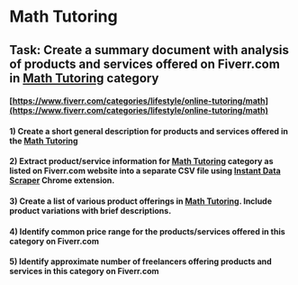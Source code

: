 # Math Tutoring
## Task: Create a summary document with analysis of products and services offered on Fiverr.com in [Math Tutoring](https://www.fiverr.com/categories/lifestyle/online-tutoring/math) category
#### [https://www.fiverr.com/categories/lifestyle/online-tutoring/math](https://www.fiverr.com/categories/lifestyle/online-tutoring/math)
#### 1) Create a short general description for products and services offered in the [Math Tutoring](https://www.fiverr.com/categories/lifestyle/online-tutoring/math)
#### 2) Extract product/service information for [Math Tutoring](https://www.fiverr.com/categories/lifestyle/online-tutoring/math) category as listed on Fiverr.com website into a separate CSV file using [Instant Data Scraper](https://chrome.google.com/webstore/detail/instant-data-scraper/ofaokhiedipichpaobibbnahnkdoiiah) Chrome extension.
#### 3) Create a list of various product offerings in [Math Tutoring](https://www.fiverr.com/categories/lifestyle/online-tutoring/math). Include product variations with brief descriptions.
#### 4) Identify common price range for the products/services offered in this category on Fiverr.com
#### 5) Identify approximate number of freelancers offering products and services in this category on Fiverr.com

